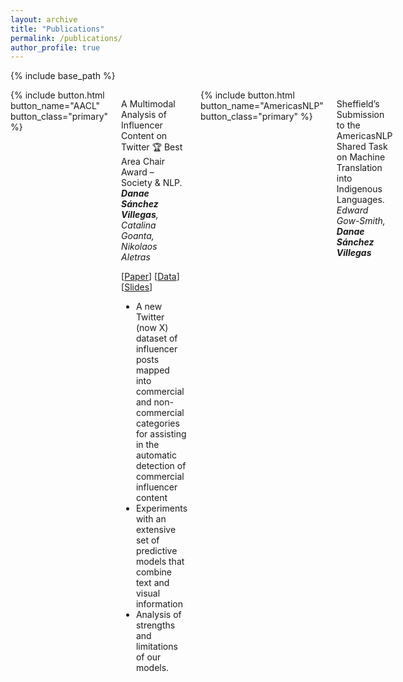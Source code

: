 ```yaml
---
layout: archive
title: "Publications"
permalink: /publications/
author_profile: true
---
```


{% include base_path %}

<div class="columns">
 
  <div class="column-left">
    {% include button.html button_name="AACL" button_class="primary" %} 
  </div>

<div class="column-right">

  A Multimodal Analysis of Influencer Content on Twitter 🏆 Best Area Chair Award –
  Society & NLP. *__Danae Sánchez Villegas__, Catalina Goanta, Nikolaos Aletras* 
  
  [[Paper](http://www.afnlp.org/conferences/ijcnlp2023/proceedings/main-long/cdrom/pdf/2023.ijcnlp-long.15.pdf)]  [[Data](https://github.com/danaesavi/micd-influencer-content-twitter)] [[Slides](https://danaesavi.github.io/files/AACL2023-Influencers.pdf)]
  
  - A new Twitter (now X) dataset of influencer posts mapped into commercial and non-commercial categories for assisting in the automatic detection of commercial influencer content
  - Experiments with an extensive set of predictive models that combine text and visual information
  - Analysis of strengths and limitations of our models.

</div>

<div class="column-left">
  {% include button.html button_name="AmericasNLP" button_class="primary" %} 
</div>
<div class="column-right">
 
 Sheffield’s Submission to the AmericasNLP Shared Task on Machine Translation into Indigenous Languages. *Edward Gow-Smith, __Danae Sánchez Villegas__*

<div class="column-right">
  
</div>

  

